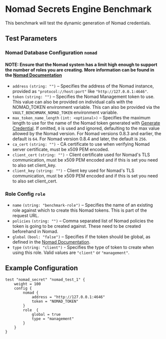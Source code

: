 # Nomad Secrets Engine Benchmark

This benchmark will test the dynamic generation of Nomad credentials.

## Test Parameters

### Nomad Database Configuration `nomad`

#### NOTE: Ensure that the Nomad system has a limit high enough to support the number of roles you are creating.  More information can be found in the [Nomad Documentation](https://developer.hashicorp.com/nomad/docs/configuration#limits)

- `address` `(string: "")` – Specifies the address of the Nomad instance, provided as `"protocol://host:port"` like `"http://127.0.0.1:4646"`.
- `token` `(string: "")` – Specifies the Nomad Management token to use. This value can also be provided on individual calls with the NOMAD_TOKEN environment variable.  This can also be provided via the `VAULT_BENCHMARK_NOMAD_TOKEN` environment variable.
- `max_token_name_length` `(int: <optional>)` – Specifies the maximum length to use for the name of the Nomad token generated with [Generate Credential](https://developer.hashicorp.com/vault/api-docs/secret/nomad#generate-credential). If omitted, `0` is used and ignored, defaulting to the max value allowed by the Nomad version. For Nomad versions 0.8.3 and earlier, the default is `64`. For Nomad version 0.8.4 and later, the default is `256`.
- `ca_cert` `(string: "")` - CA certificate to use when verifying Nomad server certificate, must be x509 PEM encoded.
- `client_cert` `(string: "")` - Client certificate used for Nomad's TLS communication, must be x509 PEM encoded and if this is set you need to also set client_key.
- `client_key` `(string: "")` - Client key used for Nomad's TLS communication, must be x509 PEM encoded and if this is set you need to also set client_cert.

### Role Config `role`

- `name` `(string: "benchmark-role")` – Specifies the name of an existing role against which to create this Nomad tokens. This is part of the request URL.
- `policies` `(string: "")` – Comma separated list of Nomad policies the token is going to be created against. These need to be created beforehand in Nomad.
- `global` `(bool: "false")` – Specifies if the token should be global, as defined in the [Nomad Documentation](https://developer.hashicorp.com/nomad/tutorials/access-control#acl-tokens).
- `type` `(string: "client")` - Specifies the type of token to create when using this role. Valid values are `"client"` or `"management"`.

## Example Configuration

```hcl
test "nomad_secret" "nomad_test_1" {
    weight = 100
    config {
        nomad {
            address = "http://127.0.0.1:4646"
            token = "NOMAD_TOKEN"
        }
        role  {
            global = true
            type = "management"
        }
    }
}
```
